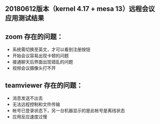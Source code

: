 ## 20180612版本（kernel 4.17 + mesa 13）远程会议应用测试结果

## zoom 存在的问题：
 - 系统需切换至英文，才可以看到注册按钮
 - 开始会议容易出现卡顿的问题
 - 接通聊天后界面出现错乱的问题
 - 视频会议摄像头打不开

## teamviewer 存在的问题：
 - 消息发送不出去
 - 无法远程控制和文件传输
 - 帐号已登录状态下，另一台机器显示的是此帐号是离线状态
 - 应用反应速度过慢
